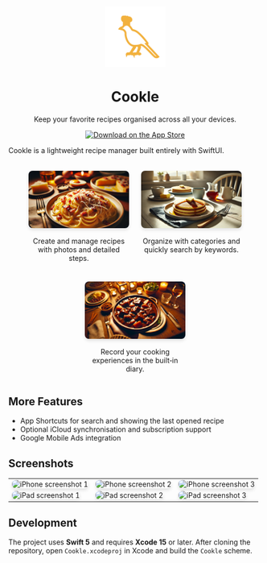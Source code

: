 <style>
.hero {
  text-align: center;
  margin-top: 2rem;
}
.features {
  display: flex;
  flex-wrap: wrap;
  justify-content: center;
  gap: 1.5rem;
  margin-top: 2rem;
}
.feature {
  max-width: 200px;
  text-align: center;
}
.feature img {
  width: 100%;
  border-radius: 8px;
  box-shadow: 0 4px 6px rgba(0,0,0,0.1);
}
table.gallery img {
  width: 250px;
  border-radius: 8px;
  box-shadow: 0 4px 6px rgba(0,0,0,0.1);
}
</style>

<div class="hero">
  <img src="../../Cookle/Resources/Assets.xcassets/AppIcon.appiconset/AppIcon.png" alt="Cookle Icon" width="120">
  <h1>Cookle</h1>
  <p>Keep your favorite recipes organised across all your devices.</p>
  <p>
    <a href="https://apps.apple.com/app/id6483363226">
      <img src="https://linkmaker.itunes.apple.com/en-us/badge-lrg.svg?releaseDate=2024-04-29&kind=iossoftware" alt="Download on the App Store" width="160">
    </a>
  </p>
</div>

Cookle is a lightweight recipe manager built entirely with SwiftUI.

<div class="features">
  <div class="feature">
    <img src="../../.Resources/SpaghettiCarbonara1.png" alt="Recipe Example">
    <p>Create and manage recipes with photos and detailed steps.</p>
  </div>
  <div class="feature">
    <img src="../../.Resources/Pancakes1.png" alt="Quick Search">
    <p>Organize with categories and quickly search by keywords.</p>
  </div>
  <div class="feature">
    <img src="../../.Resources/BeefStew1.png" alt="Diary">
    <p>Record your cooking experiences in the built‑in diary.</p>
  </div>
</div>

## More Features

- App Shortcuts for search and showing the last opened recipe
- Optional iCloud synchronisation and subscription support
- Google Mobile Ads integration

## Screenshots

<table class="gallery">
<tr>
<td><img src="https://github.com/user-attachments/assets/d1d874c5-b2d9-4342-873e-7efdfa88e865" alt="iPhone screenshot 1"></td>
<td><img src="https://github.com/user-attachments/assets/ae8f05e2-5fe6-4123-a049-f56799ccc759" alt="iPhone screenshot 2"></td>
<td><img src="https://github.com/user-attachments/assets/ace07047-2005-4dd3-8dce-f3d694832e83" alt="iPhone screenshot 3"></td>
</tr>
<tr>
<td><img src="https://github.com/user-attachments/assets/9fd3da4b-3739-4ac5-b581-48adbbbb7143" alt="iPad screenshot 1"></td>
<td><img src="https://github.com/user-attachments/assets/1b5364d0-75a8-4f44-9fa4-0b529fdef5f5" alt="iPad screenshot 2"></td>
<td><img src="https://github.com/user-attachments/assets/e1e6aac3-8563-4560-be5d-ef473bf63e10" alt="iPad screenshot 3"></td>
</tr>
</table>

## Development

The project uses **Swift 5** and requires **Xcode 15** or later. After cloning the repository, open `Cookle.xcodeproj` in Xcode and build the `Cookle` scheme.
